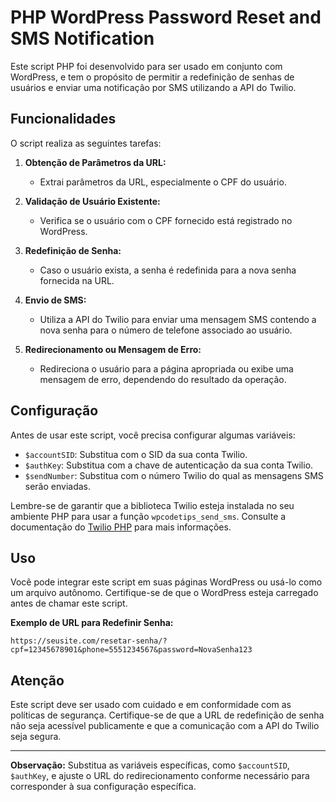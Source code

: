 # PHP WordPress Password Reset and SMS Notification

Este script PHP foi desenvolvido para ser usado em conjunto com WordPress, e tem o propósito de permitir a redefinição de senhas de usuários e enviar uma notificação por SMS utilizando a API do Twilio.

## Funcionalidades

O script realiza as seguintes tarefas:

1. **Obtenção de Parâmetros da URL:**
   - Extrai parâmetros da URL, especialmente o CPF do usuário.

2. **Validação de Usuário Existente:**
   - Verifica se o usuário com o CPF fornecido está registrado no WordPress.

3. **Redefinição de Senha:**
   - Caso o usuário exista, a senha é redefinida para a nova senha fornecida na URL.

4. **Envio de SMS:**
   - Utiliza a API do Twilio para enviar uma mensagem SMS contendo a nova senha para o número de telefone associado ao usuário.

5. **Redirecionamento ou Mensagem de Erro:**
   - Redireciona o usuário para a página apropriada ou exibe uma mensagem de erro, dependendo do resultado da operação.

## Configuração

Antes de usar este script, você precisa configurar algumas variáveis:

- `$accountSID`: Substitua com o SID da sua conta Twilio.
- `$authKey`: Substitua com a chave de autenticação da sua conta Twilio.
- `$sendNumber`: Substitua com o número Twilio do qual as mensagens SMS serão enviadas.

Lembre-se de garantir que a biblioteca Twilio esteja instalada no seu ambiente PHP para usar a função `wpcodetips_send_sms`. Consulte a documentação do [Twilio PHP](https://www.twilio.com/docs/libraries/php) para mais informações.

## Uso

Você pode integrar este script em suas páginas WordPress ou usá-lo como um arquivo autônomo. Certifique-se de que o WordPress esteja carregado antes de chamar este script.

**Exemplo de URL para Redefinir Senha:**
```
https://seusite.com/resetar-senha/?cpf=12345678901&phone=5551234567&password=NovaSenha123
```

## Atenção

Este script deve ser usado com cuidado e em conformidade com as políticas de segurança. Certifique-se de que a URL de redefinição de senha não seja acessível publicamente e que a comunicação com a API do Twilio seja segura.

---

**Observação:** Substitua as variáveis específicas, como `$accountSID`, `$authKey`, e ajuste o URL do redirecionamento conforme necessário para corresponder à sua configuração específica.
